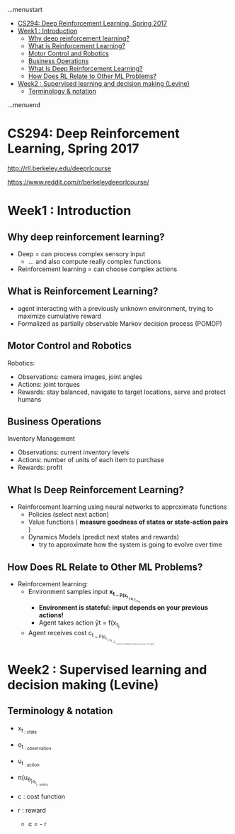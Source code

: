 ...menustart

 - [CS294: Deep Reinforcement Learning, Spring 2017](#e5224a4192d7d98cf2cfb02d8b88d0b6)
 - [Week1 : Introduction](#d55aded290bde38db07d72e422f639d3)
	 - [Why deep reinforcement learning?](#df4bd352d8fd54cba33186a5c58789c6)
	 - [What is Reinforcement Learning?](#d099b82636a7133a9be2ed1a65d90aab)
	 - [Motor Control and Robotics](#beabc7257e125139bae2116fa68eed75)
	 - [Business Operations](#e4877f95ac6cdee98e0e334f0b2af574)
	 - [What Is Deep Reinforcement Learning?](#a4be8d97ec306c67c22de626ad2f7ac0)
	 - [How Does RL Relate to Other ML Problems?](#38d0da35b1b72ad8a7110ca5a18d6e82)
 - [Week2 : Supervised learning and decision making (Levine)](#84ef9b6582de04cfee223127a3e7f074)
	 - [Terminology & notation](#b9561a10be7130bc0ad64d10b00f492b)

...menuend


<h2 id="e5224a4192d7d98cf2cfb02d8b88d0b6"></h2>

# CS294: Deep Reinforcement Learning, Spring 2017

http://rll.berkeley.edu/deeprlcourse

https://www.reddit.com/r/berkeleydeeprlcourse/


<h2 id="d55aded290bde38db07d72e422f639d3"></h2>

# Week1 : Introduction

<h2 id="df4bd352d8fd54cba33186a5c58789c6"></h2>

## Why deep reinforcement learning?

 - Deep = can process complex sensory input
    - … and also compute really complex functions
 - Reinforcement learning = can choose complex actions

<h2 id="d099b82636a7133a9be2ed1a65d90aab"></h2>

## What is Reinforcement Learning?

 - agent interacting with a previously unknown environment, trying to maximize cumulative reward
 - Formalized as partially observable Markov decision process (POMDP)


<h2 id="beabc7257e125139bae2116fa68eed75"></h2>

## Motor Control and Robotics

Robotics:

 - Observations: camera images, joint angles
 - Actions: joint torques
 - Rewards: stay balanced, navigate to target locations, serve and protect humans


<h2 id="e4877f95ac6cdee98e0e334f0b2af574"></h2>

## Business Operations

Inventory Management

 - Observations: current inventory levels
 - Actions: number of units of each item to purchase
 - Rewards: profit


<h2 id="a4be8d97ec306c67c22de626ad2f7ac0"></h2>

## What Is Deep Reinforcement Learning?

 - Reinforcement learning using neural networks to approximate functions
    - Policies (select next action)
    - Value functions ( **measure goodness of states or state-action pairs** )
    - Dynamics Models (predict next states and rewards)
        - try to approximate how the system is going to evolve over time

<h2 id="38d0da35b1b72ad8a7110ca5a18d6e82"></h2>

## How Does RL Relate to Other ML Problems?

 - Reinforcement learning:
    - Environment samples input **x<sub>t<sub> ~ P(x<sub>t<sub> | x<sub>t-1<sub>, y<sub>t-1<sub>)**
        - **Environment is stateful: input depends on your previous actions!**
        - Agent takes action ŷt = f(x<sub>t<sub>)
    - Agent receives cost c<sub>t<sub> ~ P(c<sub>t<sub> | x<sub>t<sub> , ŷ<sub>t<sub> ) where P a probability distribution unknown to the agent.


<h2 id="84ef9b6582de04cfee223127a3e7f074"></h2>

# Week2 : Supervised learning and decision making (Levine)

<h2 id="b9561a10be7130bc0ad64d10b00f492b"></h2>

## Terminology & notation 

 - x<sub>t<sub> : state
 - o<sub>t<sub> : observation
 - u<sub>t<sub> : action
 - π(u<sub>θ<sub>|o<sub>t<sub>)  : policy
 
 - c : cost function
 - r : reward 
    - c = - r



